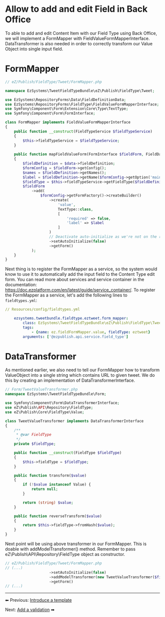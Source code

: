 # Allow to add and edit Field in Back Office

To able to add and edit Content Item with our Field Type using Back Office, we will implement a FormMapper with FieldValueFormMapperInterface. 
DataTransformer is also needed in order to correctly transform our Value Object into single input field.

# FormMapper
``` php
// eZ/Publish/FieldType/Tweet/FormMapper.php

namespace EzSystems\TweetFieldTypeBundle\eZ\Publish\FieldType\Tweet;

use EzSystems\RepositoryForms\Data\FieldDefinitionData;
use EzSystems\RepositoryForms\FieldType\FieldValueFormMapperInterface;
use Symfony\Component\Form\Extension\Core\Type\TextType;
use Symfony\Component\Form\FormInterface;

class FormMapper implements FieldValueFormMapperInterface
{
    public function __construct(FieldTypeService $fieldTypeService)
    {
        $this->fieldTypeService = $fieldTypeService;
    }
    
    public function mapFieldValueForm(FormInterface $fieldForm, FieldData $data)
    {
        $fieldDefinition = $data->fieldDefinition;
        $formConfig = $fieldForm->getConfig();
        $names = $fieldDefinition->getNames();
        $label = $fieldDefinition->getName($formConfig->getOption('mainLanguageCode')) ?: reset($names);
        $fieldType = $this->fieldTypeService->getFieldType($fieldDefinition->fieldTypeIdentifier);
        $fieldForm
            ->add(
                $formConfig->getFormFactory()->createBuilder()
                    ->create(
                        'value',
                        TextType::class,
                        [
                            'required' => false,
                            'label' => $label
                        ]
                    )
                    // Deactivate auto-initialize as we're not on the root form.
                    ->setAutoInitialize(false)
                    ->getForm()
            );
    }
}
```

Next thing is to register the FormMapper as a service, so the system would know to use it to automatically add the input field to the Content Type edit form. You can read more about services and service container in the documentation: https://doc.ezplatform.com/en/latest/guide/service_container/. To register the FormMapper as a service, let's add the following lines to `fieldtypes.yml`:
``` yml
// Resources/config/fieldtypes.yml

    ezsystems.tweetbundle.fieldtype.eztweet.form_mapper:
        class: EzSystems\TweetFieldTypeBundle\eZ\Publish\FieldType\Tweet\FormMapper
        tags:
            - {name: ez.fieldFormMapper.value, fieldType: eztweet}
        arguments: ['@ezpublish.api.service.field_type']
```

# DataTransformer

As mentioned earlier, we also need to tell our FormMapper how to transform ValueObject into a single string which contains URL to given tweet. We do this by creating an implementation of DataTransformerInterface.

``` php
// Form/TweetValueTransformer.php
namespace EzSystems\TweetFieldTypeBundle\Form;

use Symfony\Component\Form\DataTransformerInterface;
use eZ\Publish\API\Repository\FieldType;
use eZ\Publish\Core\FieldType\Value;

class TweetValueTransformer implements DataTransformerInterface
{
    /**
     * @var FieldType
     */
    private $fieldType;

    public function __construct(FieldType $fieldType)
    {
        $this->fieldType = $fieldType;
    }

    public function transform($value)
    {
        if (!$value instanceof Value) {
            return null;
        }

        return (string) $value;
    }

    public function reverseTransform($value)
    {
        return $this->fieldType->fromHash($value);
    }
}
```

Next point will be using above transformer in our FormMapper. This is doable with addModelTransformer() method. Remember to pass eZ\Publish\API\Repository\FieldType object as constructor.

``` php
// eZ/Publish/FieldType/Tweet/FormMapper.php
// (...)
                    ->setAutoInitialize(false)
                    ->addModelTransformer(new TweetValueTransformer($fieldType))
                    ->getForm()
// (...)
```  
------------------------------------------------------------------------

⬅ Previous: [Introduce a template](6_introduce_a_template.md)

Next: [Add a validation](8_add_a_validation.md) ➡
